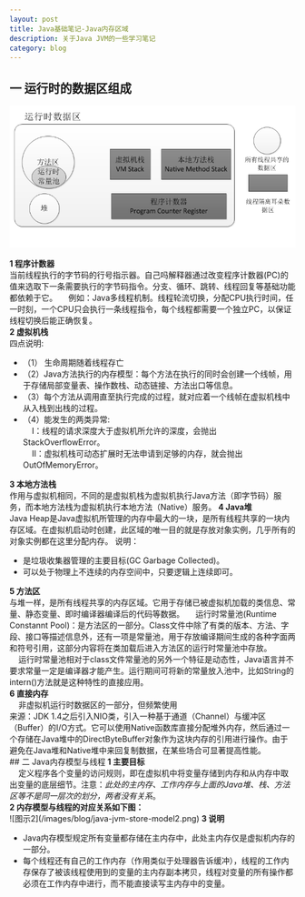 ```yaml
---
layout: post
title: Java基础笔记-Java内存区域
description: 关于Java JVM的一些学习笔记
category: blog
---
```

## 一 运行时的数据区组成   
![图示1](/images/blog/java-jvm-store-model.png)   

<B>1  程序计数器</B><br>当前线程执行的字节码的行号指示器。自己吗解释器通过改变程序计数器(PC)的值来选取下一条需要执行的字节码指令。分支、循环、跳转、线程回复等基础功能都依赖于它。
&nbsp;&nbsp;&nbsp;&nbsp;例如：Java多线程机制。线程轮流切换，分配CPU执行时间，任一时刻，一个CPU只会执行一条线程指令，每个线程都需要一个独立PC，以保证线程切换后能正确恢复。      
<B>2  虚拟机栈</B><br>四点说明:   
<ul>
  <li>（1） 生命周期随着线程存亡</li>
  <li>（2）Java方法执行的内存模型：每个方法在执行的同时会创建一个线帧，用于存储局部变量表、操作数栈、动态链接、方法出口等信息。</li>
  <li>（3）每个方法从调用直至执行完成的过程，就对应着一个线帧在虚拟机栈中从入栈到出栈的过程。</li>
  <li>（4）能发生的两类异常:<br>
      &nbsp;&nbsp;&nbsp;&nbsp;I：线程的请求深度大于虚拟机所允许的深度，会抛出StackOverflowError。<br>
      &nbsp;&nbsp;&nbsp;&nbsp;II：虚拟机栈可动态扩展时无法申请到足够的内存，就会抛出OutOfMemoryError。</li>
</ul>   
<B>3 本地方法栈</B><br>作用与虚拟机相同，不同的是虚拟机栈为虚拟机执行Java方法（即字节码）服务，而本地方法栈为虚拟机执行本地方法（Native）服务。       
<B>4 Java堆</B><br>Java Heap是Java虚拟机所管理的内存中最大的一块，是所有线程共享的一块内存区域。在虚拟机启动时创建，此区域的唯一目的就是存放对象实例，几乎所有的对象实例都在这里分配内存。   
说明：<br>
<ul>
   <li>是垃圾收集器管理的主要目标(GC Garbage Collected)。</li>
   <li>可以处于物理上不连续的内存空间中，只要逻辑上连续即可。</li>
</ul>   
<B>5 方法区</B><br>与堆一样，是所有线程共享的内存区域。它用于存储已被虚拟机加载的类信息、常量、静态变量、即时编译器编译后的代码等数据。   
&nbsp;&nbsp;&nbsp;&nbsp;运行时常量池(Runtime Constannt Pool)：是方法区的一部分。Class文件中除了有类的版本、方法、字段、接口等描述信息外，还有一项是常量池，用于存放编译期间生成的各种字面两和符号引用，这部分内容将在类加载后进入方法区的运行时常量池中存放。<br>
&nbsp;&nbsp;&nbsp;&nbsp;运行时常量池相对于class文件常量池的另外一个特征是动态性，Java语言并不要求常量一定是编译器才能产生。运行期间可将新的常量放入池中，比如String的intern()方法就是这种特性的直接应用。
<br>
<B>6 直接内存</B><br>
&nbsp;&nbsp;&nbsp;&nbsp;非虚拟机运行时数据区的一部分，但频繁使用<br>
来源：JDK 1.4之后引入NIO类，引入一种基于通道（Channel）与缓冲区（Buffer）的I/O方式。它可以使用Native函数库直接分配堆外内存，然后通过一个存储在Java堆中的DirectByteBuffer对象作为这块内存的引用进行操作。由于避免在Java堆和Native堆中来回复制数据，在某些场合可显著提高性能。
<br>
## 二 Java内存模型与线程   
<B>1 主要目标</B><br>
&nbsp;&nbsp;&nbsp;&nbsp;定义程序各个变量的访问规则，即在虚拟机中将变量存储到内存和从内存中取出变量的底层细节。注意：<I>此处的主内存、工作内存与上面的Java堆、栈、方法区等不是同一层次的划分，两者没有关系</I>。<br>
<B>2 内存模型与线程的对应关系如下图：</B><br>
![图示2](/images/blog/java-jvm-store-model2.png)   
<B>3 说明</B><br>
 <ul>
   <li>Java内存模型规定所有变量都存储在主内存中，此处主内存仅是虚拟机内存的一部分。</li>
   <li>每个线程还有自己的工作内存（作用类似于处理器告诉缓冲），线程的工作内存保存了被该线程使用到的变量的主内存副本拷贝，线程对变量的所有操作都必须在工作内存中进行，而不能直接读写主内存中的变量。</li>
</ul>


